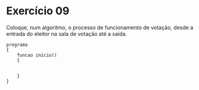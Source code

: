 # Exercício 09

Coloque, num algoritmo, o processo de funcionamento de votação, desde a entrada do eleitor na sala de votação até a saída.

```
programa
{	
	funcao inicio()
	{
		
		
	}
}

```